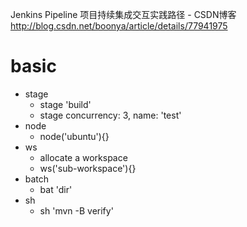 

Jenkins Pipeline 项目持续集成交互实践路径 - CSDN博客 
http://blog.csdn.net/boonya/article/details/77941975

# basic

* stage
  * stage 'build'
  * stage concurrency: 3, name: 'test'
* node
  * node('ubuntu'){}
* ws
  * allocate a workspace
  * ws('sub-workspace'){}
* batch
  * bat 'dir'
* sh
  * sh 'mvn -B verify'